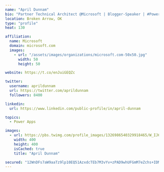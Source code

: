 ```yaml
---
name: "April Dunnam"
bio: "Partner Technical Architect @Microsoft | Blogger-Speaker | #PowerApps, #PowerAutomate, #Office365, #SharePoint | #WIT | #Karaoke Queen"
location: Broken Arrow, OK
type: "profile"
heat: 130

affiliation:
  name: Microsoft
  domain: microsoft.com
  images:
    - url: "/assets/images/organizations/microsoft.com-50x50.jpg"
      width: 50
      height: 50

website: https://t.co/enJuiGEQZc

twitter:
  username: aprildunnam
  url: https://twitter.com/aprildunnam
  followers: 8400

linkedin:
  url: https://www.linkedin.com/public-profile/in/april-dunnam

topics:
  - Power Apps

images:
  - url: https://pbs.twimg.com/profile_images/1326986540329918465/W_IJ6Ih2_400x400.jpg
    width: 400
    height: 400
    isCached: true
    title: "April Dunnam"

secured: "12WnDFs7aW9aaTz9lp10EQ51AzxdcTEb7M3vYv+zPAD9whUFGmM7eZchs+IDMv2rcwe5u9/qx5FEFtAhsfx18UjehoHqxOT35go2pxLe/Lg/SnkiuDVO1cbPXDrVoaeh5tI3W7tCwuXpk+tJxsiJWhpdqg5hH/BsVItR7JJFEa9fkutQWhA6T7c4TM+/Adgxl2lVmYbfb1LePKmrkerEszIhfu8cfz11xgpUzdFAFpd0mkPS8DUbto2gcZnwjpgGdgXKoaKCoOImiUn7ux90OPQXe3L2KK0fT6B/7wTjGyu+G7kJ2dorZ4PLB+y7aEfZxLu+6kdzqXdmSxbK8xFFGndp5uiS1wQfudGroru5Fs8mNN9Cin4qI4jqxFQ63tHOKtQYHtlc0Iz0JoQ8pw3grt2pYXFTtSUyrpBPnMlpwgA=;NnRXIZxxOtN8mM7Unh7R4A=="
---
```


